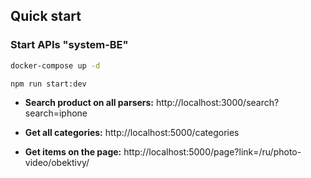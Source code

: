 ## Quick start

### Start APIs "system-BE"

```bash
docker-compose up -d
```

```bash
npm run start:dev
```

- **Search product on all parsers:**
http://localhost:3000/search?search=iphone

- **Get all categories:**
http://localhost:5000/categories

- **Get items on the page:**
http://localhost:5000/page?link=/ru/photo-video/obektivy/

